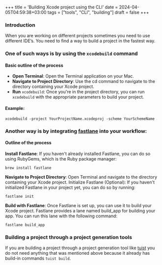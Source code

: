 +++
title = 'Building Xcode project using the CLI'
date = 2024-04-05T04:59:38+03:00
tags = ["tools", "CLI", "building"]
draft = false
+++

### Introduction
When you are working on different projects  sometimes  you need to use different  IDE’s. You need to find a way to build a project in the fastest way. 

### One of such ways is by using the `xcodebuild` command
#### Basic outline of the process
- **Open Terminal**: Open the Terminal application on your Mac.
- **Navigate to Project Directory**: Use the cd command to navigate to the directory containing your Xcode project.
- **Run** `xcodebuild`: Once you're in the project directory, you can run `xcodebuild` with the appropriate parameters to build your project. 

#### Example:
``` 
xcodebuild -project YourProjectName.xcodeproj -scheme YourSchemeName
```

### Another way is by integrating [fastlane](https://fastlane.tools/) into your workflow:
#### Outline of the process
**Install Fastlane**: If you haven't already installed Fastlane, you can do so using RubyGems, which is the Ruby package manager:

```
brew install fastlane
```

**Navigate to Project Directory**: Open Terminal and navigate to the directory containing your Xcode project.
Initialize Fastlane (Optional): If you haven't initialized Fastlane in your project yet, you can do so by running:

```
fastlane init
```

**Build with Fastlane**: Once Fastlane is set up, you can use it to build your Xcode project. Fastlane provides a lane named build_app for building your app. You can run this lane with the following command:
```
fastlane build_app
```

### Building a project through a project generation tools
If you are building a project through a project generation tool like [tuist](https://github.com/tuist/tuist) you do not need anything that was mentioned above because it already has build-in commands `tuist build`.
